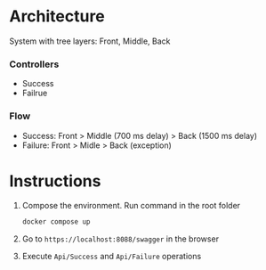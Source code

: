 # Architecture
System with tree layers: Front, Middle, Back

### Controllers
* Success
* Failrue

### Flow
* Success: Front > Middle (700 ms delay) > Back (1500 ms delay)
* Failure: Front > Midle > Back (exception)

# Instructions
1. Compose the environment. Run command in the root folder
    ```bash
    docker compose up
    ```

1. Go to `https://localhost:8088/swagger` in the browser

1. Execute `Api/Success` and `Api/Failure` operations